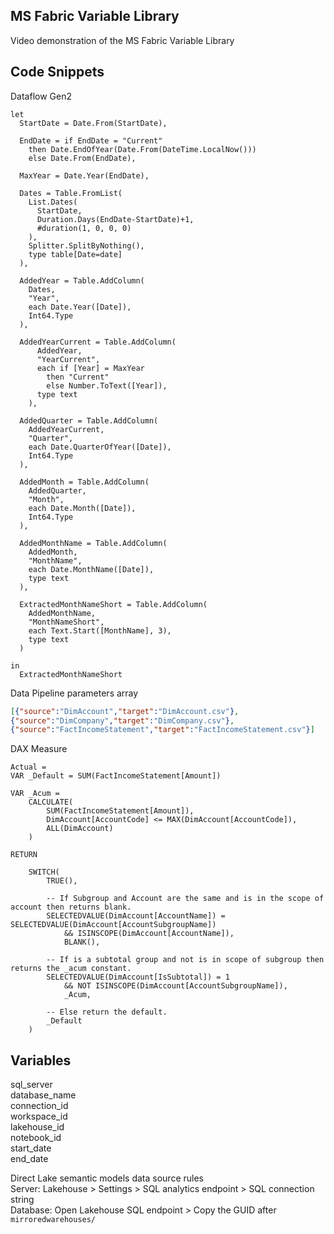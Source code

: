 ## MS Fabric Variable Library

Video demonstration of the MS Fabric Variable Library


## Code Snippets  

Dataflow Gen2  

```
let
  StartDate = Date.From(StartDate),
  
  EndDate = if EndDate = "Current" 
    then Date.EndOfYear(Date.From(DateTime.LocalNow()))
    else Date.From(EndDate),
  
  MaxYear = Date.Year(EndDate),
  
  Dates = Table.FromList(
    List.Dates(
      StartDate, 
      Duration.Days(EndDate-StartDate)+1, 
      #duration(1, 0, 0, 0)
    ),
    Splitter.SplitByNothing(),
    type table[Date=date]
  ),
  
  AddedYear = Table.AddColumn(
    Dates, 
    "Year", 
    each Date.Year([Date]), 
    Int64.Type
  ),
  
  AddedYearCurrent = Table.AddColumn(
      AddedYear, 
      "YearCurrent", 
      each if [Year] = MaxYear 
        then "Current" 
        else Number.ToText([Year]),
      type text
    ), 
  
  AddedQuarter = Table.AddColumn(
    AddedYearCurrent, 
    "Quarter", 
    each Date.QuarterOfYear([Date]), 
    Int64.Type
  ), 
  
  AddedMonth = Table.AddColumn(
    AddedQuarter, 
    "Month", 
    each Date.Month([Date]), 
    Int64.Type
  ),
  
  AddedMonthName = Table.AddColumn(
    AddedMonth, 
    "MonthName", 
    each Date.MonthName([Date]), 
    type text
  ),
  
  ExtractedMonthNameShort = Table.AddColumn(
    AddedMonthName, 
    "MonthNameShort", 
    each Text.Start([MonthName], 3), 
    type text
  )

in
  ExtractedMonthNameShort
```


Data Pipeline parameters array

```json
[{"source":"DimAccount","target":"DimAccount.csv"},
{"source":"DimCompany","target":"DimCompany.csv"},
{"source":"FactIncomeStatement","target":"FactIncomeStatement.csv"}]
```  

DAX Measure  

```DAX
Actual = 
VAR _Default = SUM(FactIncomeStatement[Amount]) 

VAR _Acum = 
    CALCULATE(
        SUM(FactIncomeStatement[Amount]),
        DimAccount[AccountCode] <= MAX(DimAccount[AccountCode]),
        ALL(DimAccount)
    )

RETURN

    SWITCH(
        TRUE(),

        -- If Subgroup and Account are the same and is in the scope of account then returns blank.
        SELECTEDVALUE(DimAccount[AccountName]) = SELECTEDVALUE(DimAccount[AccountSubgroupName]) 
            && ISINSCOPE(DimAccount[AccountName]), 
            BLANK(),

        -- If is a subtotal group and not is in scope of subgroup then returns the _acum constant.
        SELECTEDVALUE(DimAccount[IsSubtotal]) = 1
            && NOT ISINSCOPE(DimAccount[AccountSubgroupName]), 
            _Acum,

        -- Else return the default.
        _Default
    ) 

```  


## Variables  
sql_server  
database_name  
connection_id  
workspace_id  
lakehouse_id    
notebook_id    
start_date  
end_date  


Direct Lake semantic models data source rules  
Server: Lakehouse > Settings > SQL analytics endpoint > SQL connection string    
Database: Open Lakehouse SQL endpoint > Copy the GUID after `mirroredwarehouses/`    
